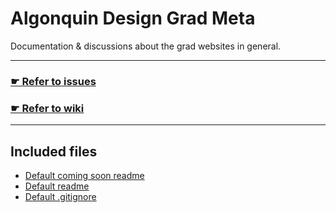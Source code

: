 # Algonquin Design Grad Meta

Documentation &amp; discussions about the grad websites in general.

---

### [☛ Refer to issues](https://github.com/algonquindesign-grads/meta/issues)
### [☛ Refer to wiki](https://github.com/algonquindesign-grads/meta/wiki)

---

## Included files

- [Default coming soon readme](default-coming-soon-readme.md)
- [Default readme](default-readme.md)
- [Default .gitignore](default-gitignore)
